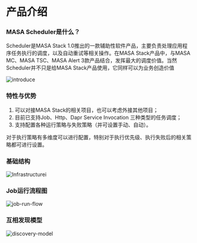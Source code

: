 # 产品介绍

### MASA Scheduler是什么？

Scheduler是MASA Stack 1.0推出的一款辅助性软件产品，主要负责处理应用程序任务执行的调度，以及自动重试等相关操作。在MASA Stack产品中，与MASA MC、MASA TSC、MASA Alert 3款产品结合，发挥最大的调度价值。当然Scheduler并不只是给MASA Stack产品使用，它同样可以为业务创造价值

 ![introduce](http://cdn.masastack.com/stack/doc/scheduler/introduce.png)

### 特性与优势

1.	可以对接MASA Stack的相关项目，也可以考虑外接其他项目；
2.	目前已支持Job、Http、Dapr Service Invocation 三种类型的任务调度；
3.	支持配置各种运行策略与失败策略（并可设置手动、自动）。

对于执行策略有多维度可以进行配置，特别对于执行优先级、执行失败后的相关策略都可进行设置。


### 基础结构

![Infrastructurei](http://cdn.masastack.com/stack/doc/scheduler/Infrastructurei.png)

### Job运行流程图

![job-run-flow](http://cdn.masastack.com/stack/doc/scheduler/job-run-flow.png)

### 互相发现模型

![discovery-model](http://cdn.masastack.com/stack/doc/scheduler/discovery-model.png)